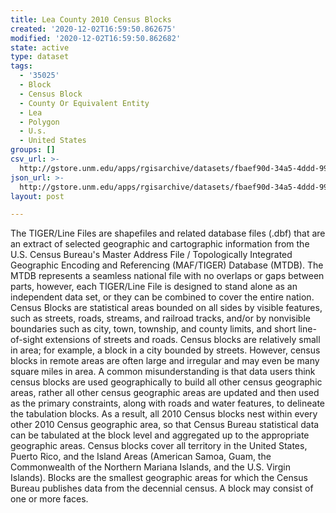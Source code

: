 ```yaml
---
title: Lea County 2010 Census Blocks
created: '2020-12-02T16:59:50.862675'
modified: '2020-12-02T16:59:50.862682'
state: active
type: dataset
tags:
  - '35025'
  - Block
  - Census Block
  - County Or Equivalent Entity
  - Lea
  - Polygon
  - U.s.
  - United States
groups: []
csv_url: >-
  http://gstore.unm.edu/apps/rgisarchive/datasets/fbaef90d-34a5-4ddd-993a-d8ba7af01d22/tl_2010_35025_tabblock10.derived.csv
json_url: >-
  http://gstore.unm.edu/apps/rgisarchive/datasets/fbaef90d-34a5-4ddd-993a-d8ba7af01d22/tl_2010_35025_tabblock10.derived.json
layout: post

---
```

The TIGER/Line Files are shapefiles and related database files (.dbf) that are an extract of selected geographic and cartographic information from the U.S. Census Bureau's Master Address File / Topologically Integrated Geographic Encoding and Referencing (MAF/TIGER) Database (MTDB).  The MTDB represents a seamless national file with no overlaps or gaps between parts, however, each TIGER/Line File is designed to stand alone as an independent data set, or they can be combined to cover the entire nation.  Census Blocks are statistical areas bounded on all sides by visible features, such as streets, roads, streams, and railroad tracks, and/or by nonvisible boundaries such as city, town, township, and county limits, and short line-of-sight extensions of streets and roads.  Census blocks are relatively small in area; for example, a block in a city bounded by streets.  However, census blocks in remote areas are often large and irregular and may even be many square miles in area.  A common misunderstanding is that data users think census blocks are used geographically to build all other census geographic areas, rather all other census geographic areas are updated and then used as the primary constraints, along with roads and water features, to delineate the tabulation blocks.  As a result, all 2010 Census blocks nest within every other 2010 Census geographic area, so that Census Bureau statistical data can be tabulated at the block level and aggregated up to the appropriate geographic areas.  Census blocks cover all territory in the United States, Puerto Rico, and the Island Areas (American Samoa, Guam, the Commonwealth of the Northern Mariana Islands, and the U.S. Virgin Islands).  Blocks are the smallest geographic areas for which the Census Bureau publishes data from the decennial census.  A block may consist of one or more faces.  

